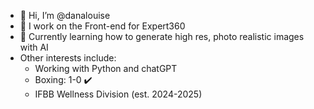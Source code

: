 - 👋 Hi, I’m @danalouise
- 👀 I work on the Front-end for Expert360
- 🌱 Currently learning how to generate high res, photo realistic images with AI
- Other interests include:
  - Working with Python and chatGPT 
  - Boxing: 1-0 ✔️
  - IFBB Wellness Division (est. 2024-2025)

<!---
danalouise/danalouise is a ✨ special ✨ repository because its `README.md` (this file) appears on your GitHub profile.
You can click the Preview link to take a look at your changes.
--->
